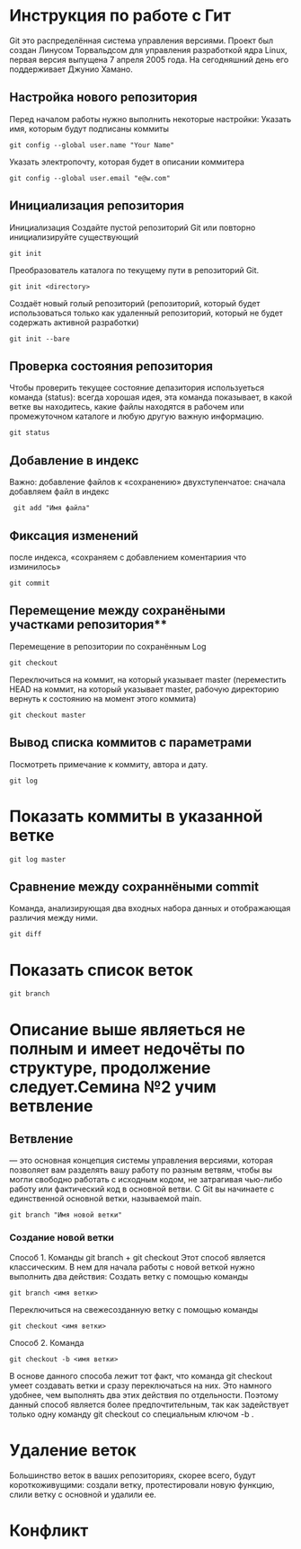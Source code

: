 # **Инструкция по работе с Гит**

Git это распределённая система управления версиями. Проект был создан Линусом Торвальдсом для управления разработкой ядра Linux, первая версия выпущена 7 апреля 2005 года. На сегодняшний день его поддерживает Джунио Хамано.

## **Настройка нового репозитория**
Перед началом работы нужно выполнить некоторые настройки:
Указать имя, которым будут подписаны коммиты

    git config --global user.name "Your Name" 

 Указать электропочту, которая будет в описании коммитера

    git config --global user.email "e@w.com"  
 

## **Инициализация репозитория**
Инициализация Создайте пустой репозиторий Git или повторно инициализируйте существующий 
   
    git init

Преобразователь каталога по текущему пути в репозиторий Git.

    git init <directory>

Создаёт новый голый репозиторий (репозиторий, который будет использоваться только как удаленный репозиторий, который не будет содержать активной разработки) 

    git init --bare

## **Проверка состояния репозитория**

Чтобы проверить текущее состояние депазитория используеться команда (status): всегда хорошая идея, эта команда показывает, в какой ветке вы находитесь, какие файлы находятся в рабочем или промежуточном каталоге и любую другую важную информацию.

    git status

## **Добавление в индекс**
Важно:  добавление файлов к «сохранению» двухступенчатое: сначала добавляем файл в индекс 

     git add "Имя файла"

## **Фиксация изменений**
после индекса, «сохраняем с добавлением коментариия что изминилось»

    git commit

##  Перемещение между сохранёными участками репозитория**
Перемещение в репозитории по сохранённым Log
    
    git checkout

Переключиться на коммит, на который указывает master (переместить HEAD на коммит, на который указывает master, рабочую директорию вернуть к состоянию на момент этого коммита)
    
    git checkout master

## **Вывод списка коммитов с параметрами**
Посмотреть примечание к коммиту, автора и дату.

    git log

# Показать коммиты в указанной ветке
    git log master

## **Сравнение между сохраннёными commit** 
 Команда, анализирующая два входных набора данных и отображающая различия между ними. 

    git diff

# **Показать список веток** 

    git branch 

# Описание выше являеться не полным и имеет недочёты по структуре, продолжение следует.Семина №2 учим ветвление

## Ветвление 
 — это основная концепция системы управления версиями, которая позволяет вам разделять вашу работу по разным ветвям, чтобы вы могли свободно работать с исходным кодом, не затрагивая чью-либо работу или фактический код в основной ветви. С Git вы начинаете с единственной основной ветки, называемой main.

    git branch "Имя новой ветки"


### Создание новой ветки
Способ 1. Команды git branch + git checkout
Этот способ является классическим. В нем для начала работы с новой веткой нужно выполнить два действия:
Создать ветку с помощью команды 
    
    git branch <имя ветки>
Переключиться на свежесозданную ветку с помощью команды     
    
    git checkout <имя ветки>
    
Способ 2. Команда   
    
    git checkout -b <имя ветки>
В основе данного способа лежит тот факт, что команда git checkout умеет создавать ветки и сразу переключаться на них. Это намного удобнее, чем выполнять два этих действия по отдельности. Поэтому данный способ является более предпочтительным, так как задействует только одну команду git checkout со специальным ключом -b .
    
# Удаление веток 
Большинство веток в ваших репозиториях, скорее всего, будут короткоживущими: создали ветку, протестировали новую функцию, слили ветку с основной и удалили ее.


# Конфликт 
